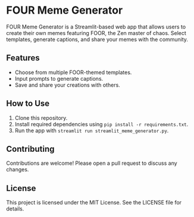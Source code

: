 # FOUR Meme Generator
FOUR Meme Generator is a Streamlit-based web app that allows users to create their own memes featuring FOOR, the Zen master of chaos. Select templates, generate captions, and share your memes with the community.

## Features
- Choose from multiple FOOR-themed templates.
- Input prompts to generate captions.
- Save and share your creations with others.

## How to Use
1. Clone this repository.
2. Install required dependencies using `pip install -r requirements.txt`.
3. Run the app with `streamlit run streamlit_meme_generator.py`.

## Contributing
Contributions are welcome! Please open a pull request to discuss any changes.

## License
This project is licensed under the MIT License. See the LICENSE file for details.
